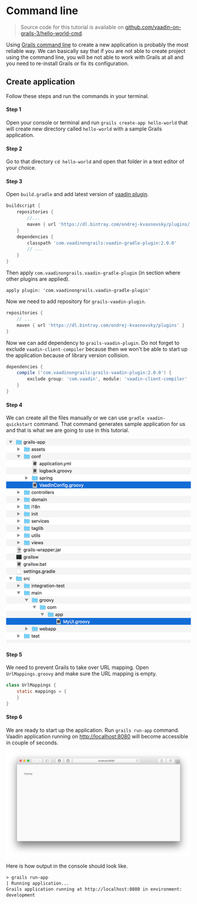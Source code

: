 # Command line

> Source code for this tutorial is available on [github.com/vaadin-on-grails-3/hello-world-cmd](https://github.com/vaadin-on-grails-3/hello-world-cmd).

Using [Grails command line](http://grails.org/doc/latest/guide/single.html#commandLine) to create a new application is probably the most reliable way. We can basically say that if you are not able to create project using the command line, you will be not able to work with Grails at all and you need to re-install Grails or fix its configuration.

## Create application

Follow these steps and run the commands in your terminal.

#### Step 1

Open your console or terminal and run `grails create-app hello-world` that will create new directory called `hello-world` with a sample Grails application.

#### Step 2

Go to that directory `cd hello-world` and open that folder in a text editor of your choice.

#### Step 3

Open `build.gradle` and add latest version of [vaadin plugin](https://bintray.com/ondrej-kvasnovsky/plugins).

```groovy
buildscript {
    repositories {
        //...
        maven { url 'https://dl.bintray.com/ondrej-kvasnovsky/plugins/' }
    }
    dependencies {
        classpath 'com.vaadinongrails:vaadin-gradle-plugin:2.0.0'
        // ... 
    }
}
```

Then apply `com.vaadinongrails.vaadin-gradle-plugin` (in section where other plugins are applied).

```
apply plugin: 'com.vaadinongrails.vaadin-gradle-plugin'
```

Now we need to add repository for `grails-vaadin-plugin`.

```groovy
repositories {
    // ...
    maven { url 'https://dl.bintray.com/ondrej-kvasnovsky/plugins' }
}
```

Now we can add dependency to `grails-vaadin-plugin`. Do not forget to exclude `vaadin-client-compiler` because then we won't be able to start up the application because of library version collision. 

```groovy
dependencies {
    compile ('com.vaadinongrails:grails-vaadin-plugin:2.0.0') {
        exclude group: 'com.vaadin', module: 'vaadin-client-compiler'
    }
}
```

#### Step 4

We can create all the files manually or we can use `gradle vaadin-quickstart` command. That command generates sample application for us and that is what we are going to use in this tutorial.

![Generated Vaadin files](/assets/cmd-files.png)

#### Step 5

We need to prevent Grails to take over URL mapping. Open `UrlMappings.groovy` and make sure the URL mapping is empty.

```java
class UrlMappings {
    static mappings = {
    }
}
```

#### Step 6

We are ready to start up the application. Run `grails run-app` command. Vaadin application running on [http://localhost:8080](http://localhost:8080) will become accessible in couple of seconds.

![Generated Vaadin sample code](/assets/idea-10.png)

Here is how output in the console should look like. 

```
> grails run-app
| Running application...
Grails application running at http://localhost:8080 in environment: development
```
